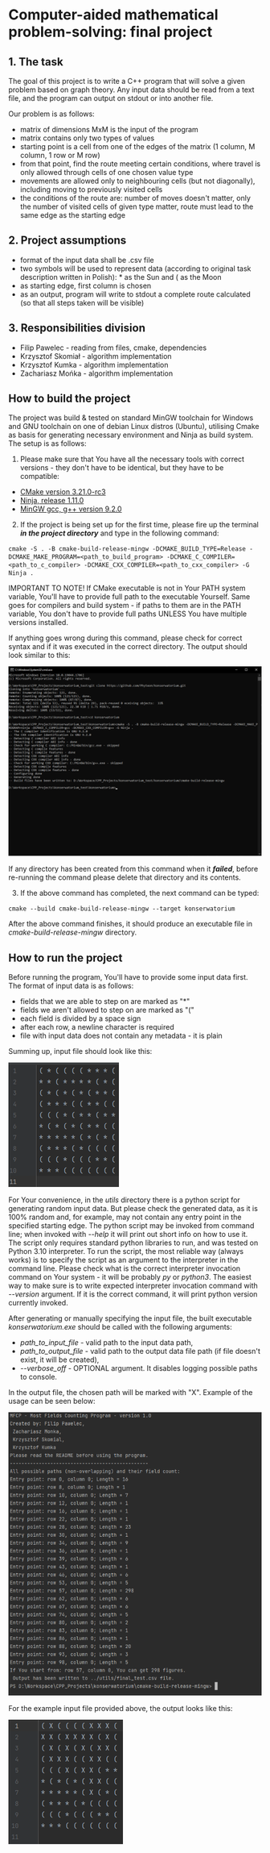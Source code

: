 # Computer-aided mathematical problem-solving: final project

## 1. The task

The goal of this project is to write a C++ program that will solve a given problem based on graph theory.
Any input data should be read from a text file, and the program can output on stdout or into another file.

Our problem is as follows:
 - matrix of dimensions MxM is the input of the program
 - matrix contains only two types of values
 - starting point is a cell from one of the edges of the matrix (1 column, M column, 1 row or M row)
 - from that point, find the route meeting certain conditions, where travel is only allowed through cells of one chosen value type
 - movements are allowed only to neighbouring cells (but not diagonally), including moving to previously visited cells
 - the conditions of the route are: number of moves doesn't matter, only the number of visited cells of given type matter, 
   route must lead to the same edge as the starting edge

## 2. Project assumptions

 - format of the input data shall be .csv file
 - two symbols will be used to represent data (according to original task description written in Polish): * as the Sun and ( as the Moon
 - as starting edge, first column is chosen
 - as an output, program will write to stdout a complete route calculated (so that all steps taken will be visible)

## 3. Responsibilities division

 - Filip Pawelec - reading from files, cmake, dependencies
 - Krzysztof Skomiał - algorithm implementation
 - Krzysztof Kumka - algorithm implementation
 - Zachariasz Mońka - algorithm implementation

## How to build the project

The project was build & tested on standard MinGW toolchain for Windows and GNU toolchain on one of debian Linux distros (Ubuntu),
utilising Cmake as basis for generating necessary environment and Ninja as build system. The setup is as follows:

1. Please make sure that You have all the necessary tools with correct versions - they don't
have to be identical, but they have to be compatible:

- [CMake version 3.21.0-rc3](https://cmake.org/files/v3.21/)
- [Ninja, release 1.11.0](https://github.com/ninja-build/ninja/releases)
- [MinGW gcc, g++ version 9.2.0](https://osdn.net/projects/mingw/downloads/68260/mingw-get-setup.exe/)

2. If the project is being set up for the first time, please fire up the terminal ***in the project directory*** and
type in the following command:

```commandline
cmake -S . -B cmake-build-release-mingw -DCMAKE_BUILD_TYPE=Release -DCMAKE_MAKE_PROGRAM=<path_to_build_program> -DCMAKE_C_COMPILER=<path_to_c_compiler> -DCMAKE_CXX_COMPILER=<path_to_cxx_compiler> -G Ninja .
```

IMPORTANT TO NOTE! If CMake executable is not in Your PATH system variable, You'll have to provide full path to the executable Yourself.
Same goes for compilers and build system - if paths to them are in the PATH variable, You don't have to provide full paths UNLESS
You have multiple versions installed.

If anything goes wrong during this command, please check for correct syntax and if it was executed in the correct
directory. The output should look similar to this:

![Expected console output](docs/build_environment_setup_out.png "Expected console output")

If any directory has been created from this command when it ***failed***, before re-running the command please delete that
directory and its contents.

3. If the above command has completed, the next command can be typed:
```commandline
cmake --build cmake-build-release-mingw --target konserwatorium
```

After the above command finishes, it should produce an executable file in *cmake-build-release-mingw* directory.

## How to run the project

Before running the program, You'll have to provide some input data first. The format of input data is as follows:

 - fields that we are able to step on are marked as "*"
 - fields we aren't allowed to step on are marked as "("
 - each field is divided by a space sign
 - after each row, a newline character is required
 - file with input data does not contain any metadata - it is plain

Summing up, input file should look like this:

![Typical input data file](docs/exemplary_input_file.png "Typical input data file")

For Your convenience, in the *utils* directory there is a python script for generating random input data. But please
check the generated data, as it is 100% random and, for example, may not contain any entry point in the specified starting
edge. The python script may be invoked from command line; when invoked with *--help* it will print out short info
on how to use it. The script only requires standard python libraries to run, and was tested on Python 3.10 interpreter.
To run the script, the most reliable way (always works) is to specify the script as an argument to the interpreter in the
command line. Please check what is the correct interpreter invocation command on Your system - it will be probably *py*
or *python3*. The easiest way to make sure is to write expected interpreter invocation command with *--version* argument.
If it is the correct command, it will print python version currently invoked.

After generating or manually specifying the input file, the built executable *konserwatorium.exe* should be called with
the following arguments:

 - *path_to_input_file* - valid path to the input data path,
 - *path_to_output_file* - valid path to the output data file path (if file doesn't exist, it will be created),
 - *--verbose_off* - OPTIONAL argument. It disables logging possible paths to console.

In the output file, the chosen path will be marked with "X". Example of the usage can be seen below:

![Example of program usage](docs/example_usage.png "Example of usage")

For the example input file provided above, the output looks like this:

![Example of program output](docs/exemplary_output_file.png "Example of program output")

